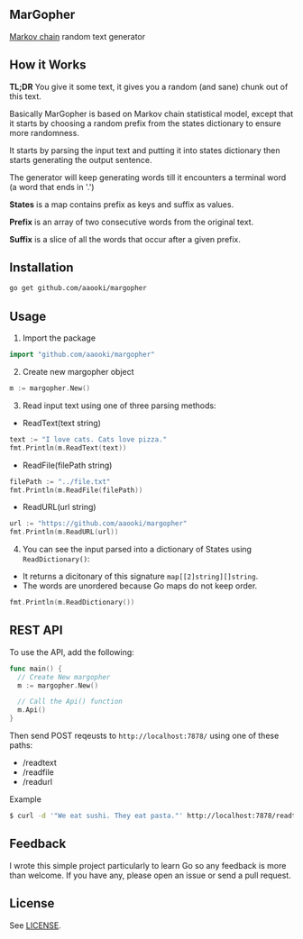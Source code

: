 MarGopher
---

[Markov chain](http://www.wikiwand.com/en/Markov_chain) random text generator

## How it Works

**TL;DR** You give it some text, it gives you a random (and sane) chunk out of this text.

Basically MarGopher is based on Markov chain statistical model, except that it
starts by choosing a random prefix from the states dictionary to ensure more
randomness.

It starts by parsing the input text and putting it into states dictionary then
starts generating the output sentence.

The generator will keep generating words till it encounters a terminal word (a
word that ends in '.')

**States** is a map contains prefix as keys and suffix as values.

**Prefix** is an array of two consecutive words from the original text.

**Suffix** is a slice of all the words that occur after a given prefix.


## Installation

```sh
go get github.com/aaooki/margopher
```

## Usage

1. Import the package

  ```go
  import "github.com/aaooki/margopher"
  ```

2. Create new margopher object

  ```go
  m := margopher.New()
  ```

3. Read input text using one of three parsing methods:

  - ReadText(text string)

  ```go
  text := "I love cats. Cats love pizza."
  fmt.Println(m.ReadText(text))
  ```

  - ReadFile(filePath string)

  ```go
  filePath := "../file.txt"
  fmt.Println(m.ReadFile(filePath))
  ```

  - ReadURL(url string)

  ```go
  url := "https://github.com/aaooki/margopher"
  fmt.Println(m.ReadURL(url))
  ```

4. You can see the input parsed into a dictionary of States using `ReadDictionary()`:

  - It returns a dicitonary of this signature `map[[2]string][]string`.
  - The words are unordered because Go maps do not keep order.

  ```go
  fmt.Println(m.ReadDictionary())
  ```

## REST API

To use the API, add the following:

  ```go
  func main() {
    // Create New margopher
    m := margopher.New()

    // Call the Api() function
    m.Api()
  }
  ```

Then send POST reqeusts to `http://localhost:7878/` using one of these paths:

  - /readtext
  - /readfile
  - /readurl

Example

  ```sh
  $ curl -d '"We eat sushi. They eat pasta."' http://localhost:7878/readtext
  ```

## Feedback

I wrote this simple project particularly to learn Go so any feedback is more
than welcome. If you have any, please open an issue or send a pull request.

## License

See [LICENSE](https://github.com/aaooki/margopher/blob/master/LICENSE).

